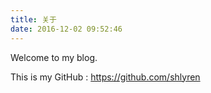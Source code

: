```yaml
---
title: 关于
date: 2016-12-02 09:52:46
---
```


Welcome to my blog.

This is my GitHub : https://github.com/shlyren



